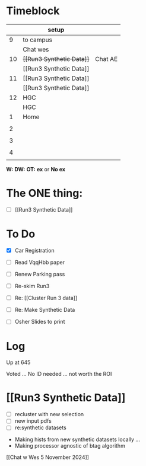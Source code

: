 # Timeblock

|     | setup                       |         |
| --- | --------------------------- | ------- |
| 9   | to campus                   |         |
|     | Chat wes                    |         |
| 10  | ~~[[Run3 Synthetic Data]]~~ | Chat AE |
|     | [[Run3 Synthetic Data]]     |         |
| 11  | [[Run3 Synthetic Data]]     |         |
|     | [[Run3 Synthetic Data]]     |         |
| 12  | HGC                         |         |
|     | HGC                         |         |
| 1   | Home                        |         |
|     |                             |         |
| 2   |                             |         |
|     |                             |         |
| 3   |                             |         |
|     |                             |         |
| 4   |                             |         |
|     |                             |         |

**W:**
**DW:**
**OT:**
**ex** or **No ex**

# The ONE thing: 
- [ ] [[Run3 Synthetic Data]]


# To Do
- [x] Car Registration
- [ ] Read  VqqHbb paper
- [ ] Renew Parking pass
- [ ] Re-skim Run3
- [ ]  Re: [[Cluster Run 3 data]]
- [ ] Re: Make Synthetic Data
- [ ] Osher Slides to print


# Log

Up at 645

Voted ... No ID needed ... not worth the ROI

# [[Run3 Synthetic Data]]
- [ ] recluster with new selection
- [ ] new input pdfs
- [ ] re:synthetic datasets
- Making hists from new synthetic datasets locally ... 
- Making processor agnostic of btag algorithm

[[Chat w Wes 5 November 2024]]

